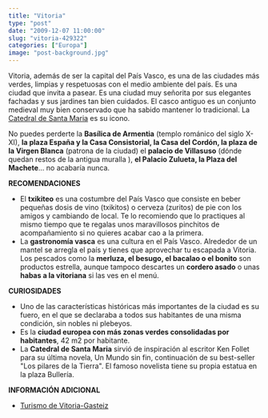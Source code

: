 ```yaml
---
title: "Vitoria"
type: "post"
date: "2009-12-07 11:00:00"
slug: "vitoria-429322"
categories: ["Europa"]
image: "post-background.jpg"
---
```


[](/wp-content/uploads/2009/12/429322-204104.jpg)

Vitoria, además de ser la capital del País Vasco, es una de las ciudades más verdes, limpias y respetuosas con el medio ambiente del país. Es una ciudad que invita a pasear. Es una ciudad muy señorita por sus elegantes fachadas y sus jardines tan bien cuidados. El casco antiguo es un conjunto medieval muy bien conservado que ha sabido mantener lo tradicional. La [Catedral de Santa Maria](http://www.catedralvitoria.com) es su icono.

[](/wp-content/uploads/2009/12/429322-204102.jpg)No puedes perderte la **Basílica de Armentia** (templo románico del siglo X-XI), **la plaza España y la Casa Consistorial, la Casa del Cordón, la plaza de la Virgen Blanca** (patrona de la ciudad) el **palacio de Villasuso** (dónde quedan restos de la antigua muralla ), **el Palacio Zulueta, la Plaza del Machete**... no acabaría nunca.

 **RECOMENDACIONES**

- El **txikiteo** es una costumbre del País Vasco que consiste en beber pequeñas dosis de vino (txikitos) o[](/wp-content/uploads/2009/12/429322-204105.jpg) cerveza (zuritos) de pie con los amigos y cambiando de local. Te lo recomiendo que lo practiques al mismo tiempo que te regalas unos maravillosos pinchitos de acompañamiento si no quieres acabar cao a la primera.
- La **gastronomía vasca** es una cultura en el País Vasco. Alrededor de un mantel se arregla el país y tienes que aprovechar tu escapada a Vitoria. Los pescados como la **merluza, el besugo, el bacalao o el bonito** son productos estrella, aunque tampoco descartes un **cordero asado** o unas **habas a la vitoriana** si las ves en el menú.

 **CURIOSIDADES**

- Uno de las características históricas más importantes de la ciudad es su fuero, en el que se declaraba a todos sus habitantes de una misma condición, sin nobles ni plebeyos.
- Es la **ciudad europea con más zonas verdes consolidadas por habitantes**, 42 m2 por habitante.
- La **Catedral de Santa Maria** sirvió de inspiración al escritor Ken Follet para su última novela, Un Mundo sin fin, continuación de su best-seller "Los pilares de la Tierra". El famoso novelista tiene su propia estatua en la plaza Bullería.

 **INFORMACIÓN ADICIONAL**

- [Turismo de Vitoria-Gasteiz](http://www.vitoria-gasteiz.org/we027/http/html/es/07.shtml)